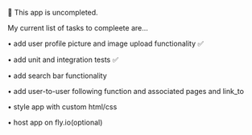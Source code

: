 📖 This app is uncompleted. 

My current list of tasks to compleete are...

• add user profile picture and image upload functionality ✅

• add unit and integration tests ✅

• add search bar functionality

• add user-to-user following function and associated pages and link_to

• style app with custom html/css

• host app on fly.io(optional)

